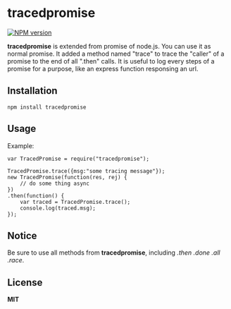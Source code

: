 tracedpromise
=============

[![NPM version](https://www.npmjs.org/package/tracedpromise)](https://www.npmjs.org/package/tracedpromise)

**tracedpromise** is extended from promise of node.js. You can use it as normal promise. 
It added a method named "trace" to trace the "caller" of a promise to the end of all ".then" calls.
It is useful to log every steps of a promise for a purpose, like an express function responsing an url.

Installation
------------

    npm install tracedpromise

Usage
-----

Example:

    var TracedPromise = require("tracedpromise");
    
    TracedPromise.trace({msg:"some tracing message"});
    new TracedPromise(function(res, rej) {
        // do some thing async
    })
    .then(function() {
        var traced = TracedPromise.trace();
        console.log(traced.msg);
    });

Notice
------

Be sure to use all methods from **tracedpromise**, including *.then* *.done* *.all* *.race*.

## License

**MIT**